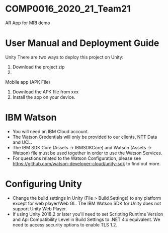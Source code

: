 # COMP0016_2020_21_Team21

AR App for MRI demo


# User Manual and Deployment Guide
Unity
There are two ways to deploy this project on Unity:
1. Download the project zip
2. 

Mobile app (APK File)
1. Download the APK file from xxx
2. Install the app on your device. 


# IBM Watson
- You will need an IBM Cloud account.
- The Watson Credentials will only be provided to our clients, NTT Data and UCL. 
- The IBM SDK Core (Assets -> IBMSDKCore) and Watson (Assets -> Watson) file must be used together in order to use the Watson Services. 
- For questions related to the Watson Configuration, please see https://github.com/watson-developer-cloud/unity-sdk to find out more. 


# Configuring Unity
- Change the build settings in Unity (File > Build Settings) to any platform except for web player/Web GL. The IBM Watson SDK for Unity does not support Unity Web Player.
- If using Unity 2018.2 or later you'll need to set Scripting Runtime Version and Api Compatibility Level in Build Settings to .NET 4.x equivalent. We need to access security options to enable TLS 1.2.














